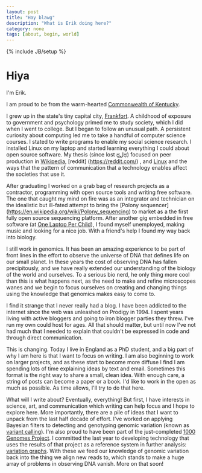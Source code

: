 ```yaml
---
layout: post
title: "Hay blawg"
description: "What is Erik doing here?"
category: none
tags: [about, begin, world]
---
```

{% include JB/setup %}

# Hiya

I'm Erik.

I am proud to be from the warm-hearted [Commonwealth of Kentucky](https://en.wikipedia.org/wiki/Kentucky).

I grew up in the state's tiny capital city, [Frankfort](https://en.wikipedia.org/wiki/Frankfort,_Kentucky). A childhood of exposure to government and psychology primed me to study society,  which I did when I went to college. But I began to follow an unusual path. A persistent curiosity about computing led me to take a handful of computer science courses. I stated to write programs to enable my social science research. I installed Linux on my laptop and started learning everything I could about open source software. My thesis (since lost ಥل͟ಥ) focused on peer production in [Wikipedia](https://wikimedia.org/), [reddit] (https://reddit.com/) 
, and [Linux](https://linux.org/) and the ways that the pattern of communication that a technology enables affect the societies that use it.

After graduating I worked on a grab bag of research projects as a contractor, programming with open source tools and writing free software. The one that caught my mind on fire was as an integrator and technician on the idealistic but ill-fated attempt to bring the [Polony sequencer] (https://en.wikipedia.org/wiki/Polony_sequencing) to market as a the first fully open source sequencing platform. After another gig embedded in free software (at [One Laptop Per Child](https://laptop.org)), I found myself unemployed, making music and looking for a nice job. With a friend's help I found my way back into biology.

I still work in genomics. It has been an amazing experience to be part of front lines in the effort to observe the universe of DNA that defines life on our small planet. In these years the cost of observing DNA has fallen precipitously, and we have really extended our understanding of the biology of the world and ourselves. To a serious bio nerd, he only thing more cool than this is what happens next, as the need to make and refine microscopes wanes and we begin to focus ourselves on creating and changing things using the knowledge that genomics makes easy to come to.

I find it strange that I never really had a blog. I have been addicted to the internet since the web was unleashed on Prodigy in 1994. I spent years living with active bloggers and going to iron blogger parties they threw. I've run my own could host for ages. All that should matter, but until now I've not had much that I needed to explain that couldn't be expressed in code and through direct communication.

This is changing. Today I live in England as a PhD student, and a big part of why I am here is that I want to focus on writing. I am also beginning to work on larger projects, and as these start to become more diffuse I find I am spending lots of time explaining ideas by text and email. Sometimes this format is the right way to share a small, clean idea. With enough care, a string of posts can become a paper or a book. I'd like to work in the open as much as possible. As time allows, I'll try to do that here.

What will I write about? Eventually, everything! But first, I have interests in science, art, and communication which writing can help focus and I hope to explore here. More importantly, there are a pile of ideas that I want to unpack from the last half decade of effort. I've worked on applying Bayesian filters to detecting and genotyping genomic variation (known as [variant calling](https://github.com/ekg/freebayes)). I'm also proud to have been part of the
just-completed [1000 Genomes Project](www.1000genomes.org). I committed the last year to developing technology that uses the results of that project as a reference system in further analysis: [variation graphs](https://github.com/ekg/vg). With these we feed our knowledge of genomic variation back into the thing we align new reads to, which stands to make a huge array of problems in observing DNA vanish. More on that soon!